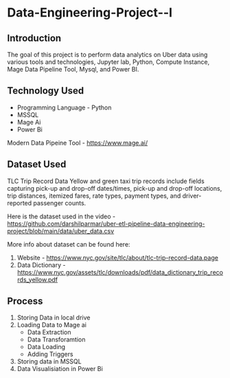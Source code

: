 # Data-Engineering-Project--I

## Introduction

The goal of this project is to perform data analytics on Uber data using various tools and technologies, Jupyter lab, Python, Compute Instance, Mage Data Pipeline Tool, Mysql, and Power BI.



## Technology Used
- Programming Language - Python
- MSSQL
- Mage Ai
- Power Bi


Modern Data Pipeine Tool - https://www.mage.ai/


## Dataset Used
TLC Trip Record Data
Yellow and green taxi trip records include fields capturing pick-up and drop-off dates/times, pick-up and drop-off locations, trip distances, itemized fares, rate types, payment types, and driver-reported passenger counts. 

Here is the dataset used in the video - https://github.com/darshilparmar/uber-etl-pipeline-data-engineering-project/blob/main/data/uber_data.csv

More info about dataset can be found here:
1. Website - https://www.nyc.gov/site/tlc/about/tlc-trip-record-data.page
2. Data Dictionary - https://www.nyc.gov/assets/tlc/downloads/pdf/data_dictionary_trip_records_yellow.pdf

## Process
1. Storing Data in local drive
2. Loading Data to Mage ai 
    - Data Extraction
    - Data Transforamtion
    - Data Loading
    - Adding Triggers
3. Storing data in MSSQL
4. Data Visualisiation in Power Bi
